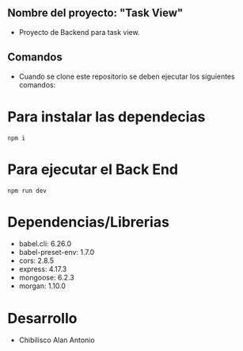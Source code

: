 ## **Nombre del proyecto: "Task View"**

- Proyecto de Backend para task view.


## **Comandos**

- Cuando se clone este repositorio se deben ejecutar los siguientes comandos:
# ****Para instalar las dependecias****
`npm i`
# ****Para ejecutar el Back End****
`npm run dev`
# **Dependencias/Librerias**

- babel.cli: 6.26.0
- babel-preset-env: 1.7.0
- cors: 2.8.5
- express: 4.17.3
- mongoose: 6.2.3
- morgan: 1.10.0

# **Desarrollo**

- Chibilisco Alan Antonio